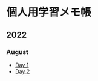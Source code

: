 #  個人用学習メモ帳

## 2022

### August
- [Day 1](https://github.com/f2u39/memo-ries/blob/main/2022/08/01.md)
- [Day 2](https://github.com/f2u39/memo-ries/blob/main/2022/08/02.md)